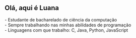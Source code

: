 <h2>Olá, aqui é Luana</h2>
- Estudante de bacharelado de ciência da computação</br>
- Sempre trabalhando nas minhas abilidades de programação </br>
- Linguagens com que trabalho: C, Java, Python, JavaScript
